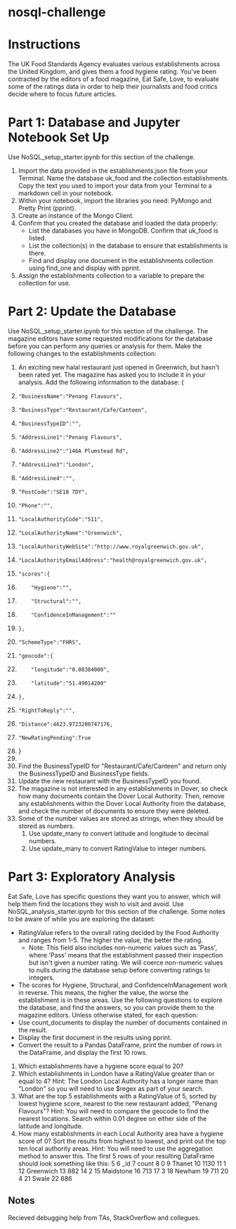 # nosql-challenge

# Instructions
The UK Food Standards Agency evaluates various establishments across the United Kingdom, and gives them a food hygiene rating. You've been contracted by the editors of a food magazine, Eat Safe, Love, to evaluate some of the ratings data in order to help their journalists and food critics decide where to focus future articles.
# Part 1: Database and Jupyter Notebook Set Up
Use NoSQL_setup_starter.ipynb for this section of the challenge.
1. Import the data provided in the establishments.json file from your Terminal. Name the database uk_food and the collection establishments. Copy the text you used to import your data from your Terminal to a markdown cell in your notebook.
2. Within your notebook, import the libraries you need: PyMongo and Pretty Print (pprint).
3. Create an instance of the Mongo Client.
4. Confirm that you created the database and loaded the data properly:
    * List the databases you have in MongoDB. Confirm that uk_food is listed.
    * List the collection(s) in the database to ensure that establishments is there.
    * Find and display one document in the establishments collection using find_one and display with pprint.
5. Assign the establishments collection to a variable to prepare the collection for use.
# Part 2: Update the Database
Use NoSQL_setup_starter.ipynb for this section of the challenge.
The magazine editors have some requested modifications for the database before you can perform any queries or analysis for them. Make the following changes to the establishments collection:
1. An exciting new halal restaurant just opened in Greenwich, but hasn't been rated yet. The magazine has asked you to include it in your analysis. Add the following information to the database: {
2.     "BusinessName":"Penang Flavours",
3.     "BusinessType":"Restaurant/Cafe/Canteen",
4.     "BusinessTypeID":"",
5.     "AddressLine1":"Penang Flavours",
6.     "AddressLine2":"146A Plumstead Rd",
7.     "AddressLine3":"London",
8.     "AddressLine4":"",
9.     "PostCode":"SE18 7DY",
10.     "Phone":"",
11.     "LocalAuthorityCode":"511",
12.     "LocalAuthorityName":"Greenwich",
13.     "LocalAuthorityWebSite":"http://www.royalgreenwich.gov.uk",
14.     "LocalAuthorityEmailAddress":"health@royalgreenwich.gov.uk",
15.     "scores":{
16.         "Hygiene":"",
17.         "Structural":"",
18.         "ConfidenceInManagement":""
19.     },
20.     "SchemeType":"FHRS",
21.     "geocode":{
22.         "longitude":"0.08384000",
23.         "latitude":"51.49014200"
24.     },
25.     "RightToReply":"",
26.     "Distance":4623.9723280747176,
27.     "NewRatingPending":True
28. }
29. 
30. Find the BusinessTypeID for "Restaurant/Cafe/Canteen" and return only the BusinessTypeID and BusinessType fields.
31. Update the new restaurant with the BusinessTypeID you found.
32. The magazine is not interested in any establishments in Dover, so check how many documents contain the Dover Local Authority. Then, remove any establishments within the Dover Local Authority from the database, and check the number of documents to ensure they were deleted.
33. Some of the number values are stored as strings, when they should be stored as numbers.
    1. Use update_many to convert latitude and longitude to decimal numbers.
    2. Use update_many to convert RatingValue to integer numbers.
# Part 3: Exploratory Analysis
Eat Safe, Love has specific questions they want you to answer, which will help them find the locations they wish to visit and avoid.
Use NoSQL_analysis_starter.ipynb for this section of the challenge.
Some notes to be aware of while you are exploring the dataset:
* RatingValue refers to the overall rating decided by the Food Authority and ranges from 1-5. The higher the value, the better the rating.
    * Note: This field also includes non-numeric values such as 'Pass', where 'Pass' means that the establishment passed their inspection but isn't given a number rating. We will coerce non-numeric values to nulls during the database setup before converting ratings to integers.
* The scores for Hygiene, Structural, and ConfidenceInManagement work in reverse. This means, the higher the value, the worse the establishment is in these areas.
Use the following questions to explore the database, and find the answers, so you can provide them to the magazine editors.
Unless otherwise stated, for each question:
* Use count_documents to display the number of documents contained in the result.
* Display the first document in the results using pprint.
* Convert the result to a Pandas DataFrame, print the number of rows in the DataFrame, and display the first 10 rows.
1. Which establishments have a hygiene score equal to 20?
2. Which establishments in London have a RatingValue greater than or equal to 4? Hint: The London Local Authority has a longer name than "London" so you will need to use $regex as part of your search.
3. What are the top 5 establishments with a RatingValue of 5, sorted by lowest hygiene score, nearest to the new restaurant added, "Penang Flavours"? Hint: You will need to compare the geocode to find the nearest locations. Search within 0.01 degree on either side of the latitude and longitude.
4. How many establishments in each Local Authority area have a hygiene score of 0? Sort the results from highest to lowest, and print out the top ten local authority areas. Hint: You will need to use the aggregation method to answer this. The first 5 rows of your resulting DataFrame should look something like this:
5	6	_id	7	count
8	0	9	Thanet	10	1130
11	1	12	Greenwich	13	882
14	2	15	Maidstone	16	713
17	3	18	Newham	19	711
20	4	21	Swale	22	686


## Notes
Recieved debugging help from TAs, StackOverflow and collegues.

